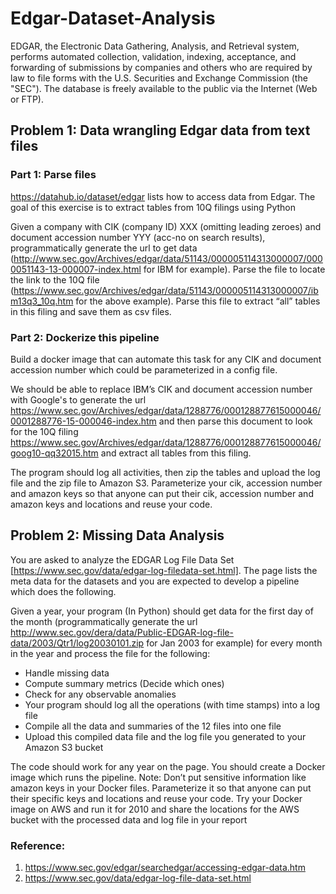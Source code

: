 # Edgar-Dataset-Analysis

EDGAR, the Electronic Data Gathering, Analysis, and Retrieval system, performs automated collection, validation, indexing, acceptance, and forwarding of submissions by companies and others who are required by law to file forms with the U.S. Securities and
Exchange Commission (the "SEC"). The database is freely available to the public via the Internet (Web or FTP).


## Problem 1: Data wrangling Edgar data from text files

### Part 1: Parse files
https://datahub.io/dataset/edgar lists how to access data from Edgar. The goal of this exercise is to extract tables from 10Q filings using Python

Given a company with CIK (company ID) XXX (omitting leading zeroes) and document accession number YYY (acc-no on search results), programmatically generate the url to get data (http://www.sec.gov/Archives/edgar/data/51143/000005114313000007/0000051143-13-000007-index.html for IBM for example). Parse the file to locate the link to the 10Q file (https://www.sec.gov/Archives/edgar/data/51143/000005114313000007/ibm13q3_10q.htm for the above example). Parse this file to extract “all” tables in this filing and save them as csv files.

### Part 2: Dockerize this pipeline
Build a docker image that can automate this task for any CIK and document accession number which could be parameterized in a config file. 

We should be able to replace IBM’s CIK and document accession number with Google's to generate the url
https://www.sec.gov/Archives/edgar/data/1288776/000128877615000046/0001288776-15-000046-index.htm and then parse this document to look for the 10Q filing https://www.sec.gov/Archives/edgar/data/1288776/000128877615000046/goog10-qq32015.htm and extract all tables from this filing. 

The program should log all activities, then zip the tables and upload the log file and the zip file to Amazon S3. Parameterize your cik, accession number and amazon keys so that anyone can put their cik, accession number and amazon keys and locations and reuse your code. 



## Problem 2: Missing Data Analysis
You are asked to analyze the EDGAR Log File Data Set [https://www.sec.gov/data/edgar-log-filedata-set.html]. The page lists the meta data for the datasets and you are expected to develop a pipeline which does the following. 

Given a year, your program (In Python) should get data for the first day of the month (programmatically generate the url http://www.sec.gov/dera/data/Public-EDGAR-log-file-data/2003/Qtr1/log20030101.zip for Jan 2003 for example) for every month in the year and process the file for the following:
- Handle missing data
- Compute summary metrics (Decide which ones)
- Check for any observable anomalies
- Your program should log all the operations (with time stamps) into a log file
- Compile all the data and summaries of the 12 files into one file
- Upload this compiled data file and the log file you generated to your Amazon S3 bucket 

The code should work for any year on the page. You should create a Docker image which runs the
pipeline. Note: Don’t put sensitive information like amazon keys in your Docker files. Parameterize it
so that anyone can put their specific keys and locations and reuse your code.
Try your Docker image on AWS and run it for 2010 and share the locations for the AWS bucket with
the processed data and log file in your report


### Reference:
1. https://www.sec.gov/edgar/searchedgar/accessing-edgar-data.htm
2. https://www.sec.gov/data/edgar-log-file-data-set.html
